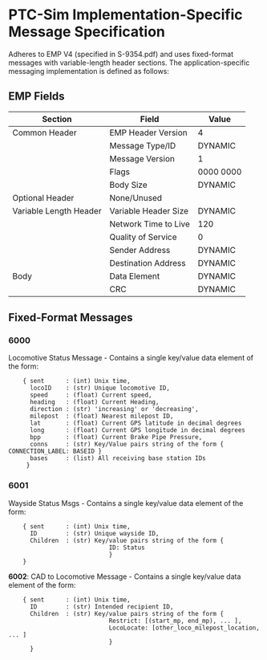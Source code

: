 # PTC-Sim Implementation-Specific Message Specification

Adheres to EMP V4 (specified in S-9354.pdf) and uses fixed-format messages with variable-length header sections. The application-specific messaging implementation is defined as follows:

## EMP Fields

| Section      | Field | Value                          |
|--------------|-------|--------------------------------|
| Common Header        | EMP Header Version | 4         |
|                      | Message Type/ID     | DYNAMIC  |
|          | Message Version       | 1              |
|          | Flags                 | 0000 0000      |
|          | Body Size             | DYNAMIC        |
| Optional Header                  | None/Unused        ||
| Variable Length Header | Variable Header Size  | DYNAMIC |
|          | Network Time to Live  | 120            |
|          | Quality of Service    | 0              |
|          | Sender Address        | DYNAMIC        |
|          | Destination Address   | DYNAMIC        |
| Body     | Data Element             | DYNAMIC        |
|          | CRC                   | DYNAMIC        |

## Fixed-Format Messages

### 6000

Locomotive Status Message - Contains a single key/value data element of the form: 

```
    { sent      : (int) Unix time,
      locoID    : (str) Unique locomotive ID,
      speed     : (float) Current speed,
      heading   : (float) Current Heading,
      direction : (str) 'increasing' or 'decreasing',
      milepost  : (float) Nearest milepost ID,
      lat       : (float) Current GPS latitude in decimal degrees
      long      : (float) Current GPS longitude in decimal degrees
      bpp       : (float) Current Brake Pipe Pressure,
      conns     : (str) Key/Value pairs string of the form { CONNECTION_LABEL: BASEID } 
      bases     : (list) All receiving base station IDs
     }
```

### 6001

Wayside Status Msgs - Contains a single key/value data element of the form:

```
    { sent      : (int) Unix time,
      ID        : (str) Unique wayside ID,
      Children  : (str) Key/value pairs string of the form {
                            ID: Status 
                            }
    }
```

**6002**: CAD to Locomotive Message - Contains a single key/value data element of the form:

```
    { sent      : (int) Unix time,
      ID        : (str) Intended recipient ID,
      Children  : (str) Key/value pairs string of the form {
                            Restrict: [(start_mp, end_mp), ... ],
                            LocoLocate: [other_loco_milepost_location, ... ]
                            }
      }
```